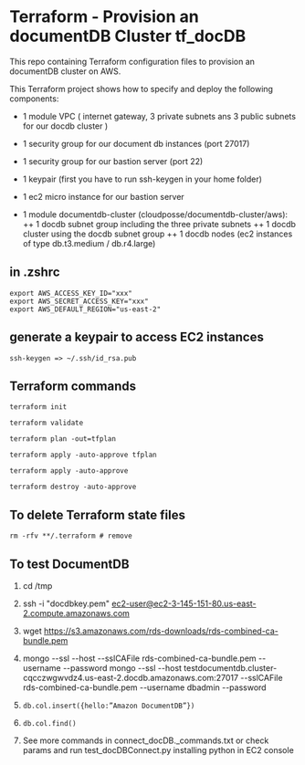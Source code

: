 # Terraform - Provision an documentDB Cluster tf_docDB

This repo containing Terraform configuration files to provision an documentDB cluster on AWS.

This Terraform project shows how to specify and deploy the following components:
+ 1 module VPC ( internet gateway, 3 private subnets ans 3 public subnets for our docdb cluster )
+ 1 security group for our document db instances (port 27017)
+ 1 security group for our bastion server (port 22)


+ 1 keypair (first you have to run ssh-keygen in your home folder)
+ 1 ec2 micro instance for our bastion server

+ 1 module documentdb-cluster (cloudposse/documentdb-cluster/aws):
++ 1 docdb subnet group including the three private subnets 
++ 1 docdb cluster using the docdb subnet group
++ 1 docdb nodes (ec2 instances of type db.t3.medium / db.r4.large)

## in .zshrc

    export AWS_ACCESS_KEY_ID="xxx"
    export AWS_SECRET_ACCESS_KEY="xxx"
    export AWS_DEFAULT_REGION="us-east-2"

## generate a keypair to access EC2 instances

    ssh-keygen => ~/.ssh/id_rsa.pub

## Terraform commands
    
    terraform init
    
    terraform validate
    
    terraform plan -out=tfplan
    
    terraform apply -auto-approve tfplan
    
    terraform apply -auto-approve
    
    terraform destroy -auto-approve

## To delete Terraform state files
    rm -rfv **/.terraform # remove 
    
## To test DocumentDB
1.  cd /tmp
2.  ssh -i "docdbkey.pem" ec2-user@ec2-3-145-151-80.us-east-2.compute.amazonaws.com
3.  wget https://s3.amazonaws.com/rds-downloads/rds-combined-ca-bundle.pem
4.  mongo 
          --ssl 
          --host <docdb cluster endpoint>
          --sslCAFile rds-combined-ca-bundle.pem
          --username <yourMasterUsername>
          --password <yourMasterPassword>
  mongo --ssl --host testdocumentdb.cluster-cqcczwgwvdz4.us-east-2.docdb.amazonaws.com:27017 --sslCAFile rds-combined-ca-bundle.pem --username dbadmin --password
  
4.  `db.col.insert({hello:”Amazon DocumentDB”})`
6.  `db.col.find()`
7.   See more commands in connect_docDB._commands.txt or check params and run test_docDBConnect.py installing python in EC2 console